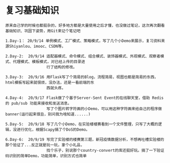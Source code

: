 # 复习基础知识

    原来自己学的时候也都挺杂的，好多地方都是大量使用之后才懂，也没做过笔记，这次再次翻看基础知识、巩固下姿势，用Git来记个笔记吧
  
    1.Day-1： 20/9/14 单例模式、工厂模式、策略模式，写了几个小Demo来展示，复习资料来源Shiyanlou、imooc、CSDN等。
  
    2.Day-2:  20/9/14 适配器模式、命令模式、组合模式、装饰器模式、外观模式、观察者模式、代理模式、模板模式，对已经上传的目录进
                      行了结构的修改。
    
    3.Day-3:  20/9/16 用Flask写了个简易的Blog，流程简易，视图也都是简易的东西，html模板写起来就很烦，没办法，还是一看前端的东
                      西就头疼。
    
    4.Day-4:  20/9/17 Flask做了个基于Server-Sent Event的在线聊天室，借助 Redis 的 pub/sub 功能来接收和发送消息。
                      写了个图片转字符画的小Demo，可以用这种字符画来给自己的程序做banner(运行起来很丑，别问我为啥知道......)
    
    5.Day-5:  20/9/18 写了几个小Demo，在实验楼楼赛看到一个文件整理，只写了大概的逻辑，没进行优化，根据Scapy搞了个DoS的Demo。
    
    6.Day-6:  20/9/19 写完了实验楼的楼赛第三题，新冠疫情数据分析，不想再吐槽实验楼的那个验证了...反正就是玩一玩，拿个小礼品，
                      找个乐子，别说那个country-convert的库还挺好玩。搞了一下验证码识别的简单Demo，功能简单，识别方式也简单
                              